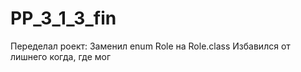 # PP_3_1_3_fin



Переделал роект:
  Заменил enum Role на Role.class 
  Избавился от лишнего когда, где мог
